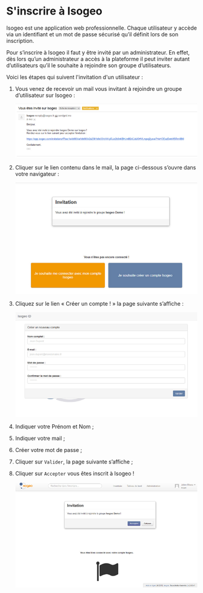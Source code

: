 # S'inscrire à Isogeo

Isogeo est une application web professionnelle. Chaque utilisateur y accède via un identifiant et un mot de passe sécurisé qu’il définit lors de son inscription.

Pour s’inscrire à Isogeo il faut y être invité par un administrateur. En effet, dès lors qu’un administrateur a accès à la plateforme il peut inviter autant d’utilisateurs qu’il le souhaite à rejoindre son groupe d’utilisateurs.

Voici les étapes qui suivent l'invitation d'un utilisateur :

1.	Vous venez de recevoir un mail vous invitant à rejoindre un groupe d’utilisateur sur Isogeo :

    ![Courrier d'invitation](../images/Isogeo_invitation_mail_1.png "Vous êtes invités sur Isogeo - Checkez le courrier indésirable")

2.	Cliquer sur le lien contenu dans le mail, la page ci-dessous s’ouvre dans votre navigateur :

    ![Connexion / inscription](../images/Isogeo_invitation_accueil_1.png "Connectez-vous ou créez votre compte")

3.	Cliquez sur le lien « Créer un compte ! » la page suivante s’affiche :

    ![Création de compte](../images/ID_creation_compte.png "Formulaire d'inscription à Isogeo")

4.	Indiquer votre Prénom et Nom ;

5.	Indiquer votre mail ;

6.	Créer votre mot de passe ;

7.	Cliquer sur `Valider`, la page suivante s’affiche ;

8.	Cliquer sur `Accepter` vous êtes inscrit à Isogeo !

    ![Rejoindre le groupe qui vous a invité](../images/Isogeo_invitation_interface_1.png "Bienvenue sur le groupe qui vous a invité")





